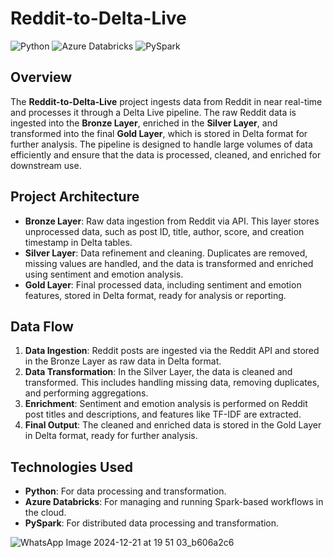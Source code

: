 # Reddit-to-Delta-Live

![Python](https://img.shields.io/badge/python-%233776AB.svg?style=for-the-badge&logo=python&logoColor=white) 
![Azure Databricks](https://img.shields.io/badge/Azure%20Databricks-%23FF6600.svg?style=for-the-badge&logo=azuredatabricks&logoColor=white) 
![PySpark](https://img.shields.io/badge/PySpark-%23E26A00.svg?style=for-the-badge&logo=apache-spark&logoColor=white)

## Overview

The **Reddit-to-Delta-Live** project ingests data from Reddit in near real-time and processes it through a Delta Live pipeline. The raw Reddit data is ingested into the **Bronze Layer**, enriched in the **Silver Layer**, and transformed into the final **Gold Layer**, which is stored in Delta format for further analysis. The pipeline is designed to handle large volumes of data efficiently and ensure that the data is processed, cleaned, and enriched for downstream use.

## Project Architecture

- **Bronze Layer**: Raw data ingestion from Reddit via API. This layer stores unprocessed data, such as post ID, title, author, score, and creation timestamp in Delta tables.
- **Silver Layer**: Data refinement and cleaning. Duplicates are removed, missing values are handled, and the data is transformed and enriched using sentiment and emotion analysis.
- **Gold Layer**: Final processed data, including sentiment and emotion features, stored in Delta format, ready for analysis or reporting.

## Data Flow

1. **Data Ingestion**: Reddit posts are ingested via the Reddit API and stored in the Bronze Layer as raw data in Delta format.
2. **Data Transformation**: In the Silver Layer, the data is cleaned and transformed. This includes handling missing data, removing duplicates, and performing aggregations.
3. **Enrichment**: Sentiment and emotion analysis is performed on Reddit post titles and descriptions, and features like TF-IDF are extracted.
4. **Final Output**: The cleaned and enriched data is stored in the Gold Layer in Delta format, ready for further analysis.

## Technologies Used

- **Python**: For data processing and transformation.
- **Azure Databricks**: For managing and running Spark-based workflows in the cloud.
- **PySpark**: For distributed data processing and transformation.

![WhatsApp Image 2024-12-21 at 19 51 03_b606a2c6](https://github.com/user-attachments/assets/2aed2924-5c44-4310-9f3e-93389d70d356)




